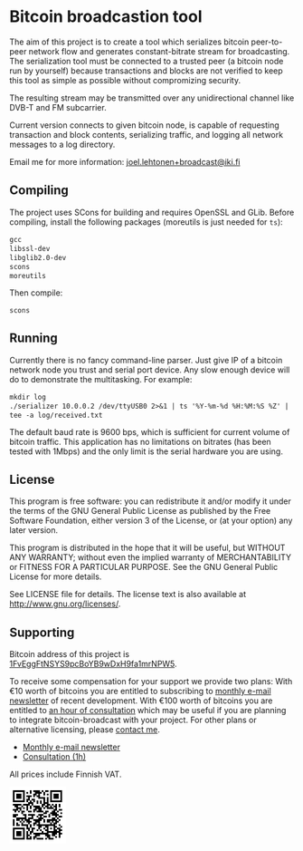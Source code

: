 <!-- -*- mode: markdown; coding: utf-8 -*- -->

# Bitcoin broadcastion tool

The aim of this project is to create a tool which serializes bitcoin
peer-to-peer network flow and generates constant-bitrate stream for
broadcasting. The serialization tool must be connected to a trusted
peer (a bitcoin node run by yourself) because transactions and blocks
are not verified to keep this tool as simple as possible without
compromizing security.

The resulting stream may be transmitted over any unidirectional
channel like DVB-T and FM subcarrier.

Current version connects to given bitcoin node, is capable of
requesting transaction and block contents, serializing traffic, and
logging all network messages to a log directory.

Email me for more information: <joel.lehtonen+broadcast@iki.fi>

## Compiling

The project uses SCons for building and requires OpenSSL and GLib.
Before compiling, install the following packages (moreutils is just
needed for `ts`):

	gcc
	libssl-dev
	libglib2.0-dev
	scons
	moreutils

Then compile:

	scons

## Running

Currently there is no fancy command-line parser. Just give IP of a
bitcoin network node you trust and serial port device. Any slow enough
device will do to demonstrate the multitasking. For example:

	mkdir log
	./serializer 10.0.0.2 /dev/ttyUSB0 2>&1 | ts '%Y-%m-%d %H:%M:%S %Z' | tee -a log/received.txt

The default baud rate is 9600 bps, which is sufficient for current
volume of bitcoin traffic. This application has no limitations on
bitrates (has been tested with 1Mbps) and the only limit is the serial
hardware you are using.

## License

This program is free software: you can redistribute it and/or modify
it under the terms of the GNU General Public License as published by
the Free Software Foundation, either version 3 of the License, or (at
your option) any later version.

This program is distributed in the hope that it will be useful, but
WITHOUT ANY WARRANTY; without even the implied warranty of
MERCHANTABILITY or FITNESS FOR A PARTICULAR PURPOSE.  See the GNU
General Public License for more details.

See LICENSE file for details. The license text is also available at
<http://www.gnu.org/licenses/>.

## Supporting

Bitcoin address of this project is [1FvEggFtNSYS9pcBoYB9wDxH9fa1mrNPW5](bitcoin:1FvEggFtNSYS9pcBoYB9wDxH9fa1mrNPW5).

To receive some compensation for your support we provide two plans:
With €10 worth of bitcoins you are entitled to subscribing to
[monthly e-mail newsletter](https://bitpay.com/cart/add?itemId=LToHS1sQHsTjXGLzkH1BMW)
of recent development. With €100 worth of bitcoins you are entitled to
[an hour of consultation](https://bitpay.com/cart/add?itemId=KSfJAsPvg7nnxemnoMzYQo)
which may be useful if you are planning to integrate bitcoin-broadcast
with your project. For other plans or alternative licensing, please
[contact me](mailto:joel.lehtonen+broadcast@iki.fi).

* [Monthly e-mail newsletter](https://bitpay.com/cart/add?itemId=LToHS1sQHsTjXGLzkH1BMW)
* [Consultation (1h)](https://bitpay.com/cart/add?itemId=KSfJAsPvg7nnxemnoMzYQo)

All prices include Finnish VAT.

![QR code to 1FvEggFtNSYS9pcBoYB9wDxH9fa1mrNPW5](/misc/bitcoin_address.png)
